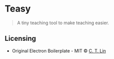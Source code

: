 # Teasy

> A tiny teaching tool to make teaching easier.


## Licensing

* Original Electron Boilerplate - MIT © [C. T. Lin](https://github.com/chentsulin)
